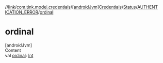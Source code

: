 //[link](../../../../index.md)/[com.tink.model.credentials](../../../index.md)/[[androidJvm]Credentials](../../index.md)/[Status](../index.md)/[AUTHENTICATION_ERROR](index.md)/[ordinal](ordinal.md)



# ordinal  
[androidJvm]  
Content  
val [ordinal](ordinal.md): [Int](https://kotlinlang.org/api/latest/jvm/stdlib/kotlin/-int/index.html)  



